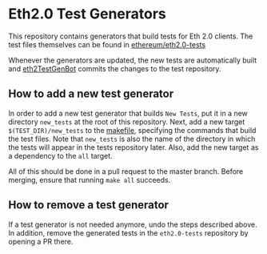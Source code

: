 # Eth2.0 Test Generators

This repository contains generators that build tests for Eth 2.0 clients. The test files themselves can be found in [ethereum/eth2.0-tests](https://github.com/ethereum/eth2.0-tests/)

Whenever the generators are updated, the new tests are automatically built and [eth2TestGenBot](https://github.com/eth2TestGenBot) commits the changes to the test repository.

## How to add a new test generator

In order to add a new test generator that builds `New Tests`, put it in a new directory `new_tests` at the root of this repository. Next, add a new target `$(TEST_DIR)/new_tests` to the [makefile](https://github.com/ethereum/eth2.0-test-generators/blob/master/Makefile), specifying the commands that build the test files. Note that `new_tests` is also the name of the directory in which the tests will appear in the tests repository later. Also, add the new target as a dependency to the `all` target.

All of this should be done in a pull request to the master branch. Before merging, ensure that running `make all` succeeds.

## How to remove a test generator

If a test generator is not needed anymore, undo the steps described above. In addition, remove the generated tests in the `eth2.0-tests` repository by opening a PR there.
